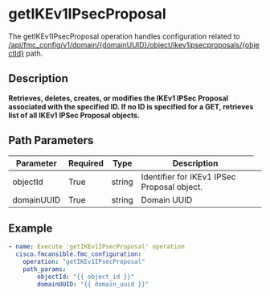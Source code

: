 # getIKEv1IPsecProposal

The getIKEv1IPsecProposal operation handles configuration related to [/api/fmc_config/v1/domain/{domainUUID}/object/ikev1ipsecproposals/{objectId}](/paths//api/fmc_config/v1/domain/{domain_uuid}/object/ikev1ipsecproposals/{object_id}.md) path.&nbsp;
## Description
**Retrieves, deletes, creates, or modifies the IKEv1 IPSec Proposal associated with the specified ID. If no ID is specified for a GET, retrieves list of all IKEv1 IPSec Proposal objects.**

## Path Parameters
| Parameter | Required | Type | Description |
| --------- | -------- | ---- | ----------- |
| objectId | True | string <td colspan=3> Identifier for IKEv1 IPSec Proposal object. |
| domainUUID | True | string <td colspan=3> Domain UUID |

## Example
```yaml
- name: Execute 'getIKEv1IPsecProposal' operation
  cisco.fmcansible.fmc_configuration:
    operation: "getIKEv1IPsecProposal"
    path_params:
        objectId: "{{ object_id }}"
        domainUUID: "{{ domain_uuid }}"

```